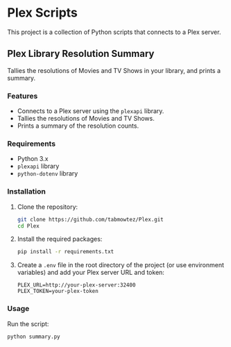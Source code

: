 # Plex Scripts

This project is a collection of Python scripts that connects to a Plex server. 

## Plex Library Resolution Summary
Tallies the resolutions of Movies and TV Shows in your library, and prints a summary.

### Features

- Connects to a Plex server using the `plexapi` library.
- Tallies the resolutions of Movies and TV Shows.
- Prints a summary of the resolution counts.

### Requirements

- Python 3.x
- `plexapi` library
- `python-dotenv` library

### Installation

1. Clone the repository:
    ```sh
    git clone https://github.com/tabmowtez/Plex.git
    cd Plex
    ```

2. Install the required packages:
    ```sh
    pip install -r requirements.txt
    ```

3. Create a `.env` file in the root directory of the project (or use environment variables) and add your Plex server URL and token:
    ```env
    PLEX_URL=http://your-plex-server:32400
    PLEX_TOKEN=your-plex-token
    ```

### Usage

Run the script:
```sh
python summary.py
